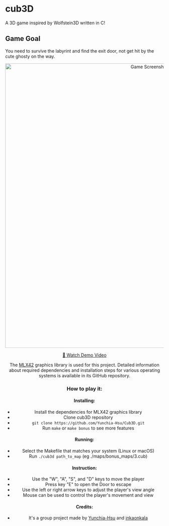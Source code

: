 # cub3D

A 3D game inspired by Wolfstein3D written in C! 

## Game Goal
You need to survive the labyrint and find the exit door, not get hit by the cute ghosty on the way.

<div style="text-align: center;">
<img src="https://private-user-images.githubusercontent.com/127295359/389693062-4b1aa8f6-6b69-44bc-bf44-923dc2c17921.png?jwt=eyJhbGciOiJIUzI1NiIsInR5cCI6IkpXVCJ9.eyJpc3MiOiJnaXRodWIuY29tIiwiYXVkIjoicmF3LmdpdGh1YnVzZXJjb250ZW50LmNvbSIsImtleSI6ImtleTUiLCJleHAiOjE3MzI1Njc2OTgsIm5iZiI6MTczMjU2NzM5OCwicGF0aCI6Ii8xMjcyOTUzNTkvMzg5NjkzMDYyLTRiMWFhOGY2LTZiNjktNDRiYy1iZjQ0LTkyM2RjMmMxNzkyMS5wbmc_WC1BbXotQWxnb3JpdGhtPUFXUzQtSE1BQy1TSEEyNTYmWC1BbXotQ3JlZGVudGlhbD1BS0lBVkNPRFlMU0E1M1BRSzRaQSUyRjIwMjQxMTI1JTJGdXMtZWFzdC0xJTJGczMlMkZhd3M0X3JlcXVlc3QmWC1BbXotRGF0ZT0yMDI0MTEyNVQyMDQzMThaJlgtQW16LUV4cGlyZXM9MzAwJlgtQW16LVNpZ25hdHVyZT1jZDkwNTM3YTczMDZkYmJiNDA2ODc2MTRmODI2OGM0NDM1OGMzZGYyNjRmYTE1ZGNiOWEzZDM5ZGE2NjhiMWQyJlgtQW16LVNpZ25lZEhlYWRlcnM9aG9zdCJ9.y8H_MYCX8lcWmPHcKtkutO-rxuLygLyDi5P8YPRkqME" alt="Game Screenshot" width="900"/>


[🎥 Watch Demo Video](https://youtube.com/shorts/EQZ6XAi4fRA?feature=share)

The [MLX42](https://github.com/codam-coding-college/MLX42) graphics library is used for this project. Detailed information about required dependencies and installation steps for various operating systems is available in its GitHub repository.

### How to play it:
 
#### Installing:
 - Install the dependencies for MLX42 graphics library
 - Clone cub3D repository
 - `git clone https://github.com/Yunchia-Hsu/Cub3D.git`
 - Run `make` or `make bonus` to see more features  

#### Running:
  - Select the Makefile that matches your system (Linux or macOS)
  - Run `./cub3d path_to_map` (eg ./maps/bonus_maps/3.cub)

#### Instruction: 
 - Use the "W", "A", "S", and "D" keys to move the player
 - Press key "E" to open the Door to escape
 - Use the left or right arrow keys to adjust the player's view angle
 - Mouse can be used to control the player's movement and view

#### Credits:
 - It's a group project made by [Yunchia-Hsu](https://github.com/Yunchia-Hsu) and [inkaonkala](https://github.com/inkaonkala)
